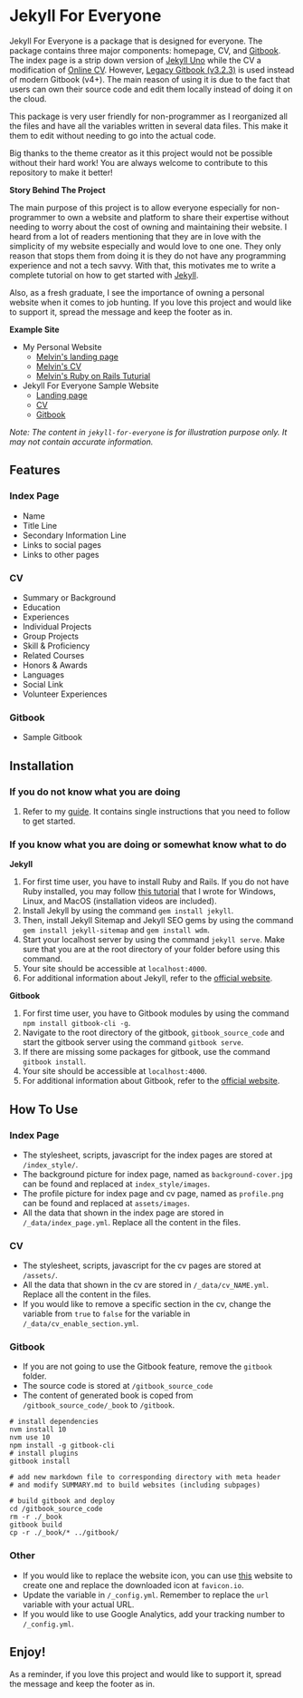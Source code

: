 # Jekyll For Everyone

Jekyll For Everyone is a package that is designed for everyone. The package contains three major components: homepage, CV, and [Gitbook](http://www.gitbook.com). The index page is a strip down version of [Jekyll Uno](https://github.com/joshgerdes/jekyll-uno) while the CV a modification of [Online CV](https://github.com/sharu725/online-cv). However, [Legacy Gitbook (v3.2.3)](https://github.com/GitbookIO/gitbook) is used instead of modern Gitbook (v4+). The main reason of using it is due to the fact that users can own their source code and edit them locally instead of doing it on the cloud. 

This package is very user friendly for non-programmer as I reorganized all the files and have all the variables written in several data files. This make it them to edit without needing to go into the actual code. 

Big thanks to the theme creator as it this project would not be possible without their hard work! You are always welcome to contribute to this repository to make it better!

**Story Behind The Project**

The main purpose of this project is to allow everyone especially for non-programmer to own a website and platform to share their expertise without needing to worry about the cost of owning and maintaining their website. I heard from a lot of readers mentioning that they are in love with the simplicity of my website especially and would love to one one. They only reason that stops them from doing it is they do not have any programming experience and not a tech savvy. With that, this motivates me to write a complete tutorial on how to get started with [Jekyll](http://melvinchng.github.io/jekyll). 

Also, as a fresh graduate, I see the importance of owning a personal website when it comes to job hunting. If you love this project and would like to support it, spread the message and keep the footer as in. 

**Example Site**
- My Personal Website
  - [Melvin's landing page](https://melvinchng.github.io)
  - [Melvin's CV](https://melvinchng.github.io/cv)
  - [Melvin's Ruby on Rails Tuturial](https://melvinchng.github.io/rails)
- Jekyll For Everyone Sample Website
  - [Landing page](https://jekyll-for-everyone.github.io)
  - [CV](https://jekyll-for-everyone.github.io/cv)
  - [Gitbook](https://melvinchng.github.io/gitbook)

_Note: The content in `jekyll-for-everyone` is for illustration purpose only. It may not contain accurate information._

## Features
### Index Page
- Name
- Title Line
- Secondary Information Line
- Links to social pages
- Links to other pages
### CV
- Summary or Background
- Education
- Experiences
- Individual Projects
- Group Projects
- Skill & Proficiency
- Related Courses
- Honors & Awards
- Languages
- Social Link
- Volunteer Experiences
### Gitbook
- Sample Gitbook

## Installation
### If you do not know what you are doing
1. Refer to my [guide](http://melvinchng.github.io/jekyll). It contains single instructions that you need to follow to get started.
### If you know what you are doing or somewhat know what to do
**Jekyll**
1. For first time user, you have to install Ruby and Rails. If you do not have Ruby installed, you may follow [this tutorial](http://melvinchng.github.io/rails/RubyOnRailsInstallation.html) that I wrote for Windows, Linux, and MacOS (installation videos are included).
2. Install Jekyll by using the command `gem install jekyll`.
3. Then, install Jekyll Sitemap and Jekyll SEO gems by using the command `gem install jekyll-sitemap` and `gem install wdm`.
4. Start your localhost server by using the command `jekyll serve`. Make sure that you are at the root directory of your folder before using this command.
5. Your site should be accessible at `localhost:4000`.
6. For additional information about Jekyll, refer to the [official website](http://jekyllrb.com/). 

**Gitbook**
1. For first time user, you have to Gitbook modules by using the command `npm install gitbook-cli -g`.
2. Navigate to the root directory of the gitbook, `gitbook_source_code` and start the gitbook server using the command `gitbook serve`. 
3. If there are missing some packages for gitbook, use the command `gitbook install`.
4. Your site should be accessible at `localhost:4000`.
5. For additional information about Gitbook, refer to the [official website](https://github.com/GitbookIO/gitbook). 

## How To Use
### Index Page
- The stylesheet, scripts, javascript for the index pages are stored at `/index_style/`.
- The background picture for index page, named as `background-cover.jpg` can be found and replaced at `index_style/images`.
- The profile picture for index page and cv page, named as `profile.png` can be found and replaced at `assets/images`.
- All the data that shown in the index page are stored in `/_data/index_page.yml`. Replace all the content in the files.

### CV
- The stylesheet, scripts, javascript for the cv pages are stored at `/assets/`.
- All the data that shown in the cv are stored in `/_data/cv_NAME.yml`. Replace all the content in the files.
- If you would like to remove a specific section in the cv, change the variable from `true` to `false` for the variable in `/_data/cv_enable_section.yml`.

### Gitbook
- If you are not going to use the Gitbook feature, remove the `gitbook` folder.
- The source code is stored at `/gitbook_source_code`
- The content of generated book is coped from `/gitbook_source_code/_book` to `/gitbook`.

```shell
# install dependencies
nvm install 10
nvm use 10
npm install -g gitbook-cli
# install plugins
gitbook install 

# add new markdown file to corresponding directory with meta header
# and modify SUMMARY.md to build websites (including subpages)

# build gitbook and deploy
cd /gitbook_source_code
rm -r ./_book
gitbook build
cp -r ./_book/* ../gitbook/ 
```


### Other
- If you would like to replace the website icon, you can use [this](https://favicon.io/) website to create one and replace the downloaded icon at `favicon.io`.
- Update the variable in `/_config.yml`. Remember to replace the `url` variable with your actual URL.
- If you would like to use Google Analytics, add your tracking number to `/_config.yml`.

## Enjoy!

As a reminder, if you love this project and would like to support it, spread the message and keep the footer as in. 
